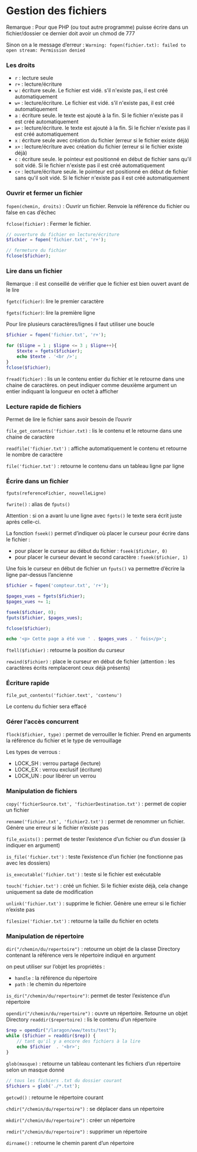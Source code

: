 # Gestion des fichiers

Remarque : Pour que PHP (ou tout autre programme) puisse écrire dans un fichier/dossier ce dernier doit avoir un chmod de 777

Sinon on a le message d’erreur : `Warning: fopen(fichier.txt): failed to open stream: Permission denied`

### Les droits

- `r` : lecture seule
- `r+` : lecture/écriture
- `w` : écriture seule. Le fichier est vidé. s’il n'existe pas, il est créé automatiquement
- `w+` : lecture/écriture. Le fichier est vidé. s’il n'existe pas, il est créé automatiquement
- `a` : écriture seule. le texte est ajouté à la fin. Si le fichier n'existe pas il est créé automatiquement
- `a+` : lecture/écriture. le texte est ajouté à la fin. Si le fichier n'existe pas il est créé automatiquement
- `x` : écriture seule avec création du fichier (erreur si le fichier existe déjà)
- `x+` : lecture/écriture avec création du fichier (erreur si le fichier existe déjà)
- `c` : écriture seule. le pointeur est positionné en début de fichier sans qu'il soit vidé. Si le fichier n'existe pas il est créé automatiquement
- `c+` : lecture/écriture seule. le pointeur est positionné en début de fichier sans qu'il soit vidé. Si le fichier n'existe pas il est créé automatiquement

### Ouvrir et fermer un fichier

`fopen(chemin, droits)` : Ouvrir un fichier. Renvoie la référence du fichier ou false en cas d’échec

`fclose(fichier)` : Fermer le fichier.

```php
// ouverture du fichier en lecture/écriture
$fichier = fopen('fichier.txt', 'r+');

// fermeture du fichier
fclose($fichier);
```

### Lire dans un fichier

Remarque : il est conseillé de vérifier que le fichier est bien ouvert avant de le lire

`fgetc(fichier)`: lire le premier caractère

`fgets(fichier)`: lire la première ligne

Pour lire plusieurs caractères/lignes il faut utiliser une boucle

```php
$fichier = fopen('fichier.txt', 'r+'); 

for ($ligne = 1 ; $ligne <= 3 ; $ligne++){
	$texte = fgets($fichier);
	echo $texte . '<br />'; 
} 
fclose($fichier);
```

`fread(fichier)` : lis un le contenu entier du fichier et le retourne dans une chaine de caractères. on peut indiquer comme deuxième argument un entier indiquant la longueur en octet à afficher

### Lecture rapide de fichiers

Permet de lire le fichier sans avoir besoin de l’ouvrir

`file_get_contents('fichier.txt)` : lis le contenu et le retourne dans une chaine de caractère

`readfile('fichier.txt')` : affiche automatiquement le contenu et retourne le nombre de caractère

`file('fichier.txt')` : retourne le contenu dans un tableau ligne par ligne

### Écrire dans un fichier

`fputs(referenceFichier, nouvelleLigne)`

`fwrite()` : alias de `fputs()`

Attention : si on a avant lu une ligne avec `fgets()` le texte sera écrit juste après celle-ci.

La fonction `fseek()` permet d’indiquer où placer le curseur pour écrire dans le fichier :

- pour placer le curseur au début du fichier : `fseek($fichier, 0)`
- pour placer le curseur devant le second caractère : `fseek($fichier, 1)`

Une fois le curseur en début de fichier un `fputs()` va permettre d’écrire la ligne par-dessus l’ancienne

```php
$fichier = fopen('compteur.txt', 'r+');

$pages_vues = fgets($fichier);
$pages_vues += 1;

fseek($fichier, 0);
fputs($fichier, $pages_vues);

fclose($fichier);

echo '<p> Cette page a été vue ' . $pages_vues . ' fois</p>';
```

`ftell($fichier)` : retourne la position du curseur

`rewind($fichier)` : place le curseur en début de fichier (attention : les caractères écrits remplaceront ceux déjà présents)

### Écriture rapide

`file_put_contents('fichier.text', 'contenu')`

Le contenu du fichier sera effacé

### Gérer l’accès concurrent

`flock($fichier, type)` : permet de verrouiller le fichier. Prend en arguments la référence du fichier et le type de verrouillage

Les types de verrous :

- LOCK_SH : verrou partagé (lecture)
- LOCK_EX : verrou exclusif (écriture)
- LOCK_UN : pour libérer un verrou

### Manipulation de fichiers

`copy('fichierSource.txt', 'fichierDestination.txt')` : permet de copier un fichier

`rename('fichier.txt', 'fichier2.txt')` : permet de renommer un fichier. Génère une erreur si le fichier n’existe pas

`file_exists()` : permet de tester l’existence d’un fichier ou d’un dossier (à indiquer en argument)

`is_file('fichier.txt')` : teste l’existence d’un fichier (ne fonctionne pas avec les dossiers)

`is_executable('fichier.txt')` : teste si le fichier est exécutable

`touch('fichier.txt')` : créé un fichier. Si le fichier existe déjà, cela change uniquement sa date de modification

`unlink('fichier.txt')` : supprime le fichier. Génère une erreur si le fichier n’existe pas

`filesize('fichier.txt')` : retourne la taille du fichier en octets

### Manipulation de répertoire

`dir("/chemin/du/repertoire")` : retourne un objet de la classe Directory contenant la référence vers le répertoire indiqué en argument

on peut utiliser sur l’objet les propriétés :

- `handle` : la référence du répertoire
- `path` : le chemin du répertoire

`is_dir("/chemin/du/repertoire")`: permet de tester l’existence d’un répertoire

`opendir("/chemin/du/repertoire")` : ouvre un répertoire. Retourne un objet Directory `readdir($repertoire)` : lis le contenu d’un répertoire

```php
$rep = opendir("/laragon/www/tests/test");
while ($fichier = readdir($rep)) {
	// tant qu'il y a encore des fichiers à la lire
	echo $fichier  . '<br>';  
}
```

`glob(masque)` : retourne un tableau contenant les fichiers d’un répertoire selon un masque donné

```php
// tous les fichiers .txt du dossier courant
$fichiers = glob('./*.txt');
```

`getcwd()` : retourne le répertoire courant

`chdir("/chemin/du/repertoire")` : se déplacer dans un répertoire

`mkdir("/chemin/du/repertoire")` : créer un répertoire

`rmdir("/chemin/du/repertoire")` : supprimer un répertoire

`dirname()` : retourne le chemin parent d’un répertoire
